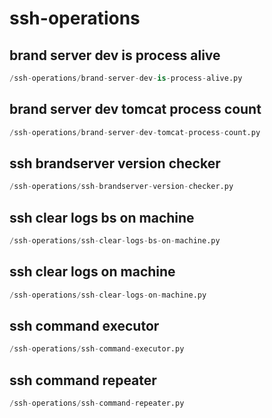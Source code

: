 # ssh-operations

## brand server dev is process alive
```python
/ssh-operations/brand-server-dev-is-process-alive.py
```


## brand server dev tomcat process count
```python
/ssh-operations/brand-server-dev-tomcat-process-count.py
```


## ssh brandserver version checker
```python
/ssh-operations/ssh-brandserver-version-checker.py
```


## ssh clear logs bs on machine
```python
/ssh-operations/ssh-clear-logs-bs-on-machine.py
```


## ssh clear logs on machine
```python
/ssh-operations/ssh-clear-logs-on-machine.py
```


## ssh command executor
```python
/ssh-operations/ssh-command-executor.py
```


## ssh command repeater
```python
/ssh-operations/ssh-command-repeater.py
```

